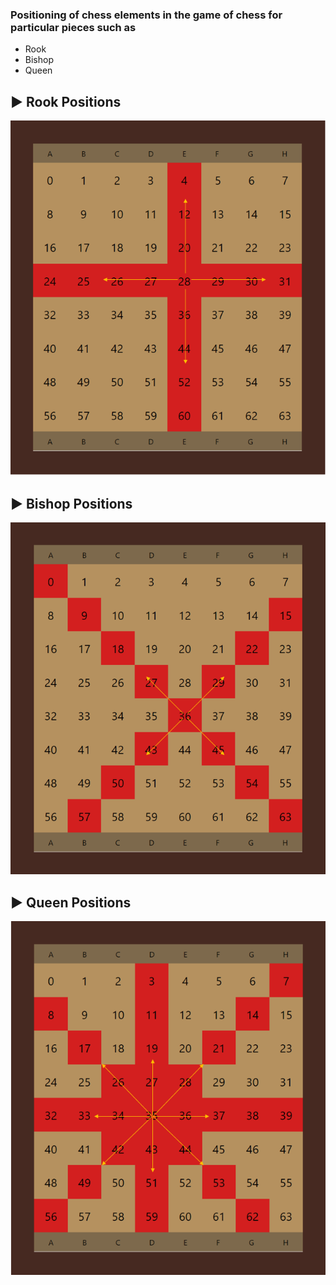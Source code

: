 ### Positioning of chess elements in the game of chess for particular pieces such as 
* Rook 
* Bishop
* Queen

## ▶️ Rook Positions
![Rook Position](https://github.com/shivamnarware/Chess_game_Positioning/blob/main/Rooks_Position.PNG)

## ▶️ Bishop Positions
![Bishop Position](https://github.com/shivamnarware/Chess_game_Positioning/blob/main/Bishop_Position.PNG)

## ▶️ Queen Positions
![Queen Position](https://github.com/shivamnarware/Chess_game_Positioning/blob/main/Queen_Position.PNG)
